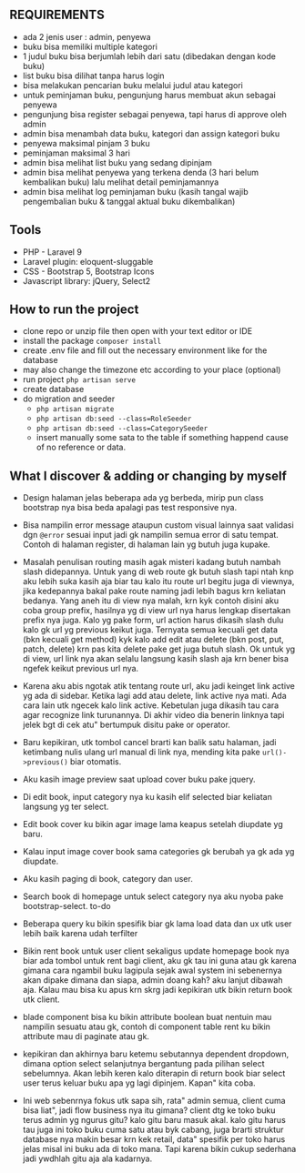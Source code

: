 ## REQUIREMENTS

-   ada 2 jenis user : admin, penyewa
-   buku bisa memiliki multiple kategori
-   1 judul buku bisa berjumlah lebih dari satu (dibedakan dengan kode buku)
-   list buku bisa dilihat tanpa harus login
-   bisa melakukan pencarian buku melalui judul atau kategori
-   untuk peminjaman buku, pengunjung harus membuat akun sebagai penyewa
-   pengunjung bisa register sebagai penyewa, tapi harus di approve oleh admin
-   admin bisa menambah data buku, kategori dan assign kategori buku
-   penyewa maksimal pinjam 3 buku
-   peminjaman maksimal 3 hari
-   admin bisa melihat list buku yang sedang dipinjam
-   admin bisa melihat penyewa yang terkena denda (3 hari belum kembalikan buku) lalu melihat detail peminjamannya
-   admin bisa melihat log peminjaman buku (kasih tangal wajib pengembalian buku & tanggal aktual buku dikembalikan)

## Tools

-   PHP - Laravel 9
-   Laravel plugin: eloquent-sluggable
-   CSS - Bootstrap 5, Bootstrap Icons
-   Javascript library: jQuery, Select2

## How to run the project

-   clone repo or unzip file then open with your text editor or IDE
-   install the package `composer install`
-   create .env file and fill out the necessary environment like for the database
-   may also change the timezone etc according to your place (optional)
-   run project `php artisan serve`
-   create database
-   do migration and seeder
    -   `php artisan migrate`
    -   `php artisan db:seed --class=RoleSeeder`
    -   `php artisan db:seed --class=CategorySeeder`
    -   insert manually some sata to the table if something happend cause of no reference or data.

## What I discover & adding or changing by myself

-   Design halaman jelas beberapa ada yg berbeda, mirip pun class bootstrap nya bisa beda apalagi pas test responsive nya.
-   Bisa nampilin error message ataupun custom visual lainnya saat validasi dgn `@error` sesuai input jadi gk nampilin semua error di satu tempat. Contoh di halaman register, di halaman lain yg butuh juga kupake.
-   Masalah penulisan routing masih agak misteri kadang butuh nambah slash didepannya. Untuk yang di web route gk butuh slash tapi ntah knp aku lebih suka kasih aja biar tau kalo itu route url begitu juga di viewnya, jika kedepannya bakal pake route naming jadi lebih bagus krn keliatan bedanya. Yang aneh itu di view nya malah, krn kyk contoh disini aku coba group prefix, hasilnya yg di view url nya harus lengkap disertakan prefix nya juga. Kalo yg pake form, url action harus dikasih slash dulu kalo gk url yg previous keikut juga. Ternyata semua kecuali get data (bkn kecuali get method) kyk kalo add edit atau delete (bkn post, put, patch, delete) krn pas kita delete pake get juga butuh slash. Ok untuk yg di view, url link nya akan selalu langsung kasih slash aja krn bener bisa ngefek keikut previous url nya.
-   Karena aku abis ngotak atik tentang route url, aku jadi keinget link active yg ada di sidebar. Ketika lagi add atau delete, link active nya mati. Ada cara lain utk ngecek kalo link active. Kebetulan juga dikasih tau cara agar recognize link turunannya. Di akhir video dia benerin linknya tapi jelek bgt di cek atu" bertumpuk disitu pake or operator.
-   Baru kepikiran, utk tombol cancel brarti kan balik satu halaman, jadi ketimbang nulis ulang url manual di link nya, mending kita pake `url()->previous()` biar otomatis.
-   Aku kasih image preview saat upload cover buku pake jquery.
-   Di edit book, input category nya ku kasih elif selected biar keliatan langsung yg ter select.
-   Edit book cover ku bikin agar image lama keapus setelah diupdate yg baru.
-   Kalau input image cover book sama categories gk berubah ya gk ada yg diupdate.
-   Aku kasih paging di book, category dan user.
-   Search book di homepage untuk select category nya aku nyoba pake bootstrap-select.
    to-do
-   Beberapa query ku bikin spesifik biar gk lama load data dan ux utk user lebih baik karena udah terfilter
-   Bikin rent book untuk user client sekaligus update homepage book nya biar ada tombol untuk rent bagi client, aku gk tau ini guna atau gk karena gimana cara ngambil buku lagipula sejak awal system ini sebenernya akan dipake dimana dan siapa, admin doang kah? aku lanjut dibawah aja. Kalau mau bisa ku apus krn skrg jadi kepikiran utk bikin return book utk client.
-   blade component bisa ku bikin attribute boolean buat nentuin mau nampilin sesuatu atau gk, contoh di component table rent ku bikin attribute mau di paginate atau gk.
-   kepikiran dan akhirnya baru ketemu sebutannya dependent dropdown, dimana option select selanjutnya bergantung pada pilihan select sebelumnya. Akan lebih keren kalo diterapin di return book biar select user terus keluar buku apa yg lagi dipinjem. Kapan" kita coba.

-   Ini web sebenrnya fokus utk sapa sih, rata" admin semua, client cuma bisa liat", jadi flow business nya itu gimana? client dtg ke toko buku terus admin yg ngurus gitu? kalo gitu baru masuk akal. kalo gitu harus tau juga ini toko buku cuma satu atau byk cabang, juga brarti struktur database nya makin besar krn kek retail, data" spesifik per toko harus jelas misal ini buku ada di toko mana. Tapi karena bikin cukup sederhana jadi ywdhlah gitu aja ala kadarnya.
